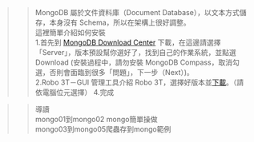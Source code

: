 >>MongoDB 屬於文件資料庫（Document Database），以文本方式儲存，本身沒有 Schema，所以在架構上很好調整。<br>
>這裡簡單介紹如何安裝<br>
>1.首先到 [MongoDB Download Center](https://www.mongodb.com/download-center/community "MongoDB Download Center")  下載，在這邊請選擇「Server」，版本預設幫你選好了，找到自己的作業系統，並點選 Download (安裝過程中，請勿安裝 MongoDB Compass，取消勾選，否則會面臨到很多「問題」，下一步（Next）)。<br>
>2.Robo 3T－GUI 管理工具介紹 Robo 3T，選擇好版本並[下載](https://robomongo.org/download "下載")。（請依電腦位元選擇）
>4.完成<br>

>>導讀<br>
>mongo01到mongo02 mongo簡單操做<br>
>mongo03到mongo05爬蟲存到mongo範例